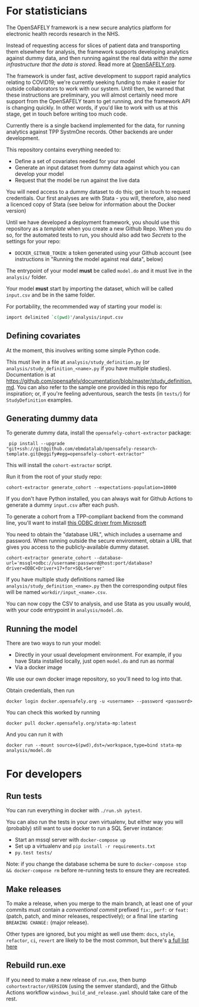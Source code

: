 # For statisticians

The OpenSAFELY framework is a new secure analytics platform for
electronic health records research in the NHS.

Instead of requesting access for slices of patient data and
transporting them elsewhere for analysis, the framework supports
developing analytics against dummy data, and then running against the
real data *within the same infrastructure that the data is stored*.
Read more at [OpenSAFELY.org](https://opensafely.org).

The framework is under fast, active development to support rapid
analytics relating to COVID19; we're currently seeking funding to make
it easier for outside collaborators to work with our system.  Until
then, be warned that these instructions are preliminary, you will
almost certainly need more support from the OpenSAFELY team to get
running, and the framework API is changing quickly.  In other words,
if you'd like to work with us at this stage, get in touch before
writing too much code.

Currently there is a single backend implemented for the data, for
running analytics against TPP SystmOne records.  Other backends are
under development.

This repository contains everything needed to:

* Define a set of covariates needed for your model
* Generate an input dataset from dummy data against which you can develop your model
* Request that the model be run against the live data

You will need access to a dummy dataset to do this; get in touch to
request credentials.  Our first analyses are with Stata - you will,
therefore, also need a licenced copy of Stata (see below for
information about the Docker version)

Until we have developed a deployment framework, you should use this
repository as a *template* when you create a new Github Repo.  When
you do so, for the automated tests to run, you should also add two
*Secrets* to the settings for your repo:

 * `DOCKER_GITHUB_TOKEN`: a token generated using your Github account (see instructions in "Running the model against real data", below)

The entrypoint of your model **must** be called `model.do` and it must
live in the `analysis/` folder.

Your model **must** start by importing the dataset, which will be called
`input.csv` and be in the same folder.

For portability, the recommended way of starting your model is:

```stata
import delimited `c(pwd)'/analysis/input.csv
```

## Defining covariates

At the moment, this involves writing some simple Python code.

This must live in a file at `analysis/study_definition.py` (or
`analysis/study_definition_<name>.py` if you have multiple studies).
Documentation is at https://github.com/opensafely/documentation/blob/master/study_definition.md.
You can also refer to the sample one provided in this repo
for inspiration; or, if you're feeling adventurous, search the
tests (in `tests/`) for `StudyDefinition` examples.

## Generating dummy data

To generate dummy data, install the `opensafely-cohort-extractor` package:

     pip install --upgrade "git+ssh://git@github.com/ebmdatalab/opensafely-research-template.git@eggify#egg=opensafely-cohort-extractor"

This will install the `cohort-extractor` script.

Run it from the root of your study repo:

    cohort-extractor generate_cohort --expectations-population=10000

If you don't have Python installed, you can always wait for Github
Actions to generate a dummy `input.csv` after each push.

To generate a cohort from a TPP-compliant backend from the command
line, you'll want to install [this ODBC driver from
Microsoft](https://www.microsoft.com/en-us/download/details.aspx?id=56567)

You need to obtain the "database URL", which includes a username and
password.  When running outside the secure environment, obtain a URL
that gives you access to the publicly-available dummy dataset.

    cohort-extractor generate_cohort --database-url='mssql+odbc://username:password@host:port/database?driver=ODBC+Driver+17+for+SQL+Server'

If you have multiple study definitions named like
`analysis/study_definition_<name>.py` then the corresponding output
files will be named `workdir/input_<name>.csv`.

You can now copy the CSV to analysis, and use Stata as you usually
would, with your code entrypoint in `analysis/model.do`.

## Running the model

There are two ways to run your model:

* Directly in your usual development environment. For example, if you
  have Stata installed locally, just open `model.do` and run as normal
* Via a docker image

We use our own docker image repository, so you'll need to log into that.

Obtain credentials, then run

    docker login docker.opensafely.org -u <username> --password <password>

You can check this worked by running

    docker pull docker.opensafely.org/stata-mp:latest

And you can run it with

    docker run --mount source=$(pwd),dst=/workspace,type=bind stata-mp analysis/model.do

# For developers

## Run tests

You can run everything in docker with `./run.sh pytest`.

You can also run the tests in your own virtualenv, but either way you
will (probably) still want to use docker to run a SQL Server instance:

* Start an mssql server with `docker-compose up`
* Set up a virtualenv and `pip install -r requirements.txt`
* `py.test tests/`

Note: if you change the database schema
be sure to `docker-compose stop && docker-compose rm` before re-running
tests to ensure they are recreated.

## Make releases

To make a release, when you merge to the main branch, at least one of
your commits must contain a _conventional commit_ prefixed `fix:`,
`perf:` or `feat:` (patch, patch, and minor releases, respectively);
or a final line starting `BREAKING CHANGE:` (major release).

Other types are ignored, but you might as well use them: `docs`,
`style`, `refactor`, `ci`, `revert` are likely to be the most common,
but there's [a full list
here](https://github.com/commitizen/conventional-commit-types/blob/master/index.json)

## Rebuild run.exe

If you need to make a new release of `run.exe`, then bump
`cohortextractor/VERSION` (using the semver standard), and the Github Actions
workflow `windows_build_and_release.yaml` should take care of the
rest.
